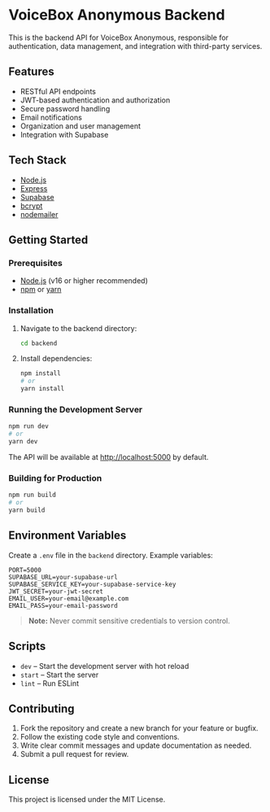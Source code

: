 # VoiceBox Anonymous Backend

This is the backend API for VoiceBox Anonymous, responsible for authentication, data management, and integration with third-party services.

## Features
- RESTful API endpoints
- JWT-based authentication and authorization
- Secure password handling
- Email notifications
- Organization and user management
- Integration with Supabase

## Tech Stack
- [Node.js](https://nodejs.org/)
- [Express](https://expressjs.com/)
- [Supabase](https://supabase.com/)
- [bcrypt](https://www.npmjs.com/package/bcrypt)
- [nodemailer](https://nodemailer.com/)

## Getting Started

### Prerequisites
- [Node.js](https://nodejs.org/) (v16 or higher recommended)
- [npm](https://www.npmjs.com/) or [yarn](https://yarnpkg.com/)

### Installation

1. Navigate to the backend directory:
   ```sh
   cd backend
   ```
2. Install dependencies:
   ```sh
   npm install
   # or
   yarn install
   ```

### Running the Development Server

```sh
npm run dev
# or
yarn dev
```

The API will be available at [http://localhost:5000](http://localhost:5000) by default.

### Building for Production

```sh
npm run build
# or
yarn build
```

## Environment Variables

Create a `.env` file in the `backend` directory. Example variables:

```
PORT=5000
SUPABASE_URL=your-supabase-url
SUPABASE_SERVICE_KEY=your-supabase-service-key
JWT_SECRET=your-jwt-secret
EMAIL_USER=your-email@example.com
EMAIL_PASS=your-email-password
```

> **Note:** Never commit sensitive credentials to version control.

## Scripts
- `dev` – Start the development server with hot reload
- `start` – Start the server
- `lint` – Run ESLint

## Contributing

1. Fork the repository and create a new branch for your feature or bugfix.
2. Follow the existing code style and conventions.
3. Write clear commit messages and update documentation as needed.
4. Submit a pull request for review.

## License

This project is licensed under the MIT License. 